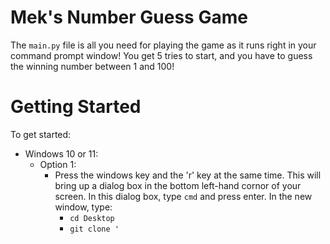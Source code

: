 <h1>Mek's Number Guess Game</h1>
<p>
    The <code>main.py</code> file is all you need for playing the game as it runs right in your command prompt window! You get 5 tries to start, and you have to guess the winning number between 1 and 100!
</p>
<h1>Getting Started</h1>
<p>
    To get started:
    <ul>
        <li>Windows 10 or 11:
            <ul>
                <li>Option 1:
                    <ul>
                        <li>
                            Press the windows key and the 'r' key at the same time. This will bring up a dialog box in the bottom left-hand cornor of your screen. In this dialog box, type <code>cmd</code> and press enter. In the new window, type:
                            <ul>
                                <li><code>cd Desktop</code></li>
                                <li><code>git clone '